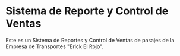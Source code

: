 Sistema de Reporte y Control de Ventas
======================================

Este es un Sistema de Reportes y Control de Ventas de pasajes de la Empresa de Transportes "Erick El Rojo".

